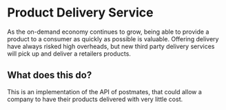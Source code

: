 # Product Delivery Service
As the on-demand economy continues to grow, being able to provide a product to a consumer as quickly as possible is valuable.
Offering delivery have always risked high overheads, but new third party delivery services will pick up and deliver a retailers products.

## What does this do?

This is an implementation of the API of postmates, that could allow a company to have their products delivered with very little cost.
